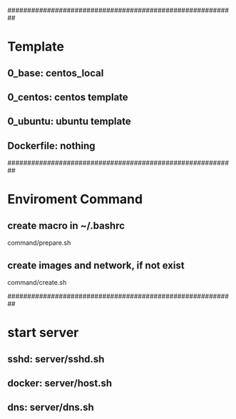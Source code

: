 
##########################################################
# Template
## 0_base: centos_local
## 0_centos: centos template
## 0_ubuntu: ubuntu template 
## Dockerfile: nothing

##########################################################
# Enviroment Command
## create macro in ~/.bashrc
command/prepare.sh  

## create images and network, if not exist
command/create.sh  

##########################################################
# start server

## sshd:   server/sshd.sh  

## docker: server/host.sh  

## dns:    server/dns.sh
